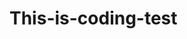  # This-is-coding-test
       
  
     
 
   
      
           
                 
                          
                    
                     
        
                  
             
              
          
      
    
